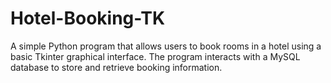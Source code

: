 # Hotel-Booking-TK
 A simple Python program that allows users to book rooms in a hotel using a basic Tkinter graphical interface. The program interacts with a MySQL database to store and retrieve booking information.
